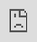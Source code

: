 ```yaml
---
title: "Global Smoothie Day"
date: 2020-09-25
coverImage: "gsd-1.jpg"

---
```


\[rev\_slider alias="main-home-1" slidertitle="GSD"\]\[/rev\_slider\]

The GSD mission is to inspire as many people around the world to view the adoption of a nutritious, plant-based smoothie lifestyle as achievable and exciting.

Why we care: We are entering a globally turbulent time. To survive as a collective, we must help each other reconnect to our bodies so we can better hear our inner truths. That starts with what we put inside!

CALL TO ACTIONInspire your online community by sharing a smoothie selfie, a recipe, or re-sharing one of our photos below using the hashtag #globalsmoothieday 

<figure>

[![Global Smoothie Day](images/gsd-1-300x300.jpg)](https://www.livingrhea.com/wp-content/uploads/2020/09/gsd-1.jpg)

<figcaption>

Global Smoothie Day Community Event

</figcaption>

</figure>

<figure>

[![Global Smoothie Day Community Event](images/gsd-2-300x300.jpg)](https://www.livingrhea.com/wp-content/uploads/2020/09/gsd-2.jpg)

<figcaption>

Global Smoothie Day Community Event

</figcaption>

</figure>

<figure>

[![Global Smoothie Day Community Event](images/gsd-3-300x300.jpg)](https://www.livingrhea.com/wp-content/uploads/2020/09/gsd-3.jpg)

<figcaption>

Global Smoothie Day Community Event

</figcaption>

</figure>

<figure>

[![Global Smoothie Day Community Event](images/gsd-4-300x300.jpg)](https://www.livingrhea.com/wp-content/uploads/2020/09/gsd-4.jpg)

<figcaption>

Global Smoothie Day Community Event

</figcaption>

</figure>

<figure>

[![Global Smoothie Day Community Event](images/gsd-5-300x300.jpg)](https://www.livingrhea.com/wp-content/uploads/2020/09/gsd-5.jpg)

<figcaption>

Global Smoothie Day Community Event

</figcaption>

</figure>

### CLIMATE-FOCUSSED INTERVIEW WITH [MINDBODYGREEN](https://www.mindbodygreen.com/articles/green-smoothie-recipe-that-incorporates-leftovers) ON [GLOBAL SMOOTHIE DAY](https://www.livingrhea.com/dr-rheas-research/healthy-green-smoothies/) FEATURING “LEFTOVERS SMOOTHIE”

# 6 Years of Global Smoothie Day Highlights

<iframe src="https://www.youtube.com/embed/unWa3A6urZc" style="position: absolute; top: 0; left: 0; width: 100%; height: 100%;" frameborder="0" allowfullscreen></iframe>

Vegetarian Food Festival Q&A with Plant Based Policy Expert Nital Jethalal

 ![insta_post_48421](images/insta_post_48421-qa9mbtximqgy7xnnbcybtr2cnwyw9lb1rrmln7asdo.jpg "insta_post_48421")

Instagram Live Interview with Chef Charles Michel, Finalist on Netflix’s The Final Table

![img_featured_851481](images/img_featured_851481-qa9mbszofwfnwbp0gujp99aw2j3j1w7bfmz45xc6jw.jpg "img_featured_851481")

MindBodyGreen interview with Global Smoothie Day featuring the 2020 “Leftovers Smoothie”

GSD COMMUNITY PARTIES

<figure>

[![Global Smoothie Day Community Event](images/gsd-gallery-1.jpg)](https://www.livingrhea.com/wp-content/uploads/2020/09/gsd-gallery-1.jpg)

<figcaption>

Global Smoothie Day Community Event

</figcaption>

</figure>

<figure>

[![Global Smoothie Day Community Event](images/gsd-gallery-2.jpg)](https://www.livingrhea.com/wp-content/uploads/2020/09/gsd-gallery-2.jpg)

<figcaption>

Global Smoothie Day Community Event

</figcaption>

</figure>

<figure>

[![Global Smoothie Day Community Event](images/gsd-gallery-3.jpg)](https://www.livingrhea.com/wp-content/uploads/2020/09/gsd-gallery-3.jpg)

<figcaption>

Global Smoothie Day Community Event

</figcaption>

</figure>

<figure>

[![Global Smoothie Day Community Event](images/gsd-gallery-4.jpg)](https://www.livingrhea.com/wp-content/uploads/2020/09/gsd-gallery-4.jpg)

<figcaption>

Global Smoothie Day Community Event

</figcaption>

</figure>

<figure>

[![Global Smoothie Day Community Event](images/gsd-gallery-5.jpg)](https://www.livingrhea.com/wp-content/uploads/2020/09/gsd-gallery-5.jpg)

<figcaption>

Global Smoothie Day Community Event

</figcaption>

</figure>

<figure>

[![Global Smoothie Day Community Event](images/gsd-gallery-6-e1691422384549.jpg)](https://www.livingrhea.com/wp-content/uploads/2020/09/gsd-gallery-6-e1691422384549.jpg)

<figcaption>

Global Smoothie Day Community Event

</figcaption>

</figure>

[![](images/gsd-gallery-7-e1691423261744.jpg)](https://www.livingrhea.com/wp-content/uploads/2023/08/gsd-gallery-7-e1691423261744.jpg)

<figure>

[![Global Smoothie Day Community Event](images/gsd-gallery-8-e1691423312419.jpg)](https://www.livingrhea.com/wp-content/uploads/2020/09/gsd-gallery-8-e1691423312419.jpg)

<figcaption>

Global Smoothie Day Community Event

</figcaption>

</figure>

<figure>

[![Global Smoothie Day Community Event](images/gsd-gallery-9-e1691423339218.jpg)](https://www.livingrhea.com/wp-content/uploads/2020/09/gsd-gallery-9-e1691423339218.jpg)

<figcaption>

Global Smoothie Day Community Event

</figcaption>

</figure>

<figure>

[![Global Smoothie Day Community Event](images/gsd-gallery-10-e1691423372413.jpg)](https://www.livingrhea.com/wp-content/uploads/2020/09/gsd-gallery-10-e1691423372413.jpg)

<figcaption>

Global Smoothie Day Community Event

</figcaption>

</figure>

GSD COMMUNITY PARTY CROATIA! ![Global Smoothie Day Community Event](images/gsd-croatia.jpg)

### GSD COMMUNITY PARTY INDIA!

![Global Smoothie Day Community Event](images/gsd-india.jpg)

### GSD COMMUNITY PARTY KENYA!

![Global Smoothie Day Community Event](images/gsd-kenya.jpg)

### GSD COMMUNITY PARTY UGANDA!

![Global Smoothie Day Community Event](images/gsd-uganda.jpg) BESIDES CELEBRATING WITH US ON OCTOBER 3RD EVERY YEAR (MARK YOUR CALENDARS!), YOU CAN SUPPORT OUR MISSION BY:

- Making smoothies with and for your family and friends
- Visiting the [smoothie](https://www.livingrhea.com/tag/green-smoothies/) bars who are making high quality (nutrient-dense, local, organic) drinks in your area
- Sharing our amazing starter kit and e-book with those you love

  [DOWNLOAD OUR FREE GSD ON-BOARDING GUIDE & RECIPE BOOK](https://www.dropbox.com/s/btdvkhr22sg1otp/Global%20Smoothie%20Day%20E-Book_2020.pdf?dl=0)

### JOIN OUR MOVEMENT AND TOGETHER LET’S PROMOTE INCLUSIVE WELLBEING THROUGH SMOOTHIE SOLIDARITY

As featured in

 [![](images/huffington-post.png)](https://www.huffpost.com/)[![](images/hyman.png) ](https://drhyman.com/)[![](images/mbg.jpg) ](https://www.mindbodygreen.com/)[![](images/acadamy.jpeg) ](https://www.academyoflions.com/)[![](images/vibe.png) ](https://www.vibe105to.com/)[![](images/changemaker.png) ](https://www.theinnerchangemaker.com/)

> “THE #GLOBALSMOOTHIEDAY MISSION IS TO RAISE AWARENESS OF WHOLE FOOD BLENDED NUTRITION IN A WAY THAT’S EASY AND FUN.”
> 
> DR. MARK HYMAN, 10X NEW YORK TIMES BEST SELLING AUTHOR
